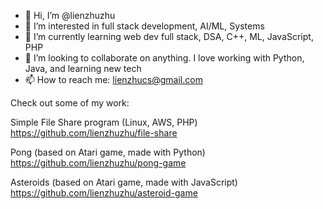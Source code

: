 - 👋 Hi, I’m @lienzhuzhu
- 👀 I’m interested in full stack development, AI/ML, Systems
- 🌱 I’m currently learning web dev full stack, DSA, C++, ML, JavaScript, PHP
- 💞️ I’m looking to collaborate on anything. I love working with Python, Java, and learning new tech
- 📫 How to reach me: lienzhucs@gmail.com

Check out some of my work:

Simple File Share program (Linux, AWS, PHP)
https://github.com/lienzhuzhu/file-share

Pong (based on Atari game, made with Python)
https://github.com/lienzhuzhu/pong-game

Asteroids (based on Atari game, made with JavaScript)
https://github.com/lienzhuzhu/asteroid-game

<!---
lienzhuzhu/lienzhuzhu is a ✨ special ✨ repository because its `README.md` (this file) appears on your GitHub profile.
You can click the Preview link to take a look at your changes.
--->
